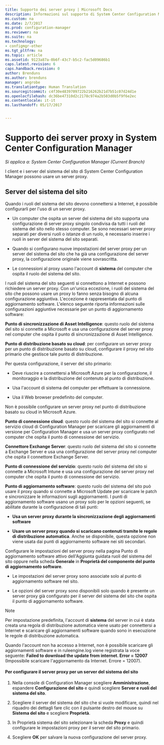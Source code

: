 ```yaml
---
title: Supporto dei server proxy | Microsoft Docs
description: Informazioni sul supporto di System Center Configuration Manager per i server proxy usato dai server di sistema del sito e dai client.
ms.custom: na
ms.date: 2/7/2017
ms.prod: configuration-manager
ms.reviewer: na
ms.suite: na
ms.technology:
- configmgr-other
ms.tgt_pltfrm: na
ms.topic: article
ms.assetid: 9123a87a-0b6f-43c7-b5c2-fac5d09686b1
caps.latest.revision: 6
caps.handback.revision: 0
author: Brenduns
ms.author: brenduns
manager: angrobe
ms.translationtype: Human Translation
ms.sourcegitcommit: c4f30e4839709722b216262b21d7b51c07d24d1e
ms.openlocfilehash: dc36be47310d2c2178c974a2b503d0b5f9f6e2ec
ms.contentlocale: it-it
ms.lasthandoff: 05/17/2017


---
```

# <a name="proxy-server-support-in-system-center-configuration-manager"></a>Supporto dei server proxy in System Center Configuration Manager

*Si applica a: System Center Configuration Manager (Current Branch)*

I client e i server del sistema del sito di System Center Configuration Manager possono usare un server proxy.  

## <a name="site-system-servers"></a>Server del sistema del sito  
Quando i ruoli del sistema del sito devono connettersi a Internet, è possibile configurarli per l'uso di un server proxy.  

-   Un computer che ospita un server del sistema del sito supporta una configurazione di server proxy singolo condivisa da tutti i ruoli del sistema del sito nello stesso computer. Se sono necessari server proxy separati per diversi ruoli o istanze di un ruolo, è necessario inserire i ruoli in server del sistema del sito separati.  

-   Quando si configurano nuove impostazioni del server proxy per un server del sistema del sito che ha già una configurazione del server proxy, la configurazione originale viene sovrascritta.  

-   Le connessioni al proxy usano l'account di **sistema** del computer che ospita il ruolo del sistema del sito.  

I ruoli del sistema del sito seguenti si connettono a Internet e possono richiedere un server proxy.  Con un'unica eccezione, i ruoli del sistema del sito che possono usare un proxy lo fanno senza bisogno di alcuna configurazione aggiuntiva. L'eccezione è rappresentata dal punto di aggiornamento software. L'elenco seguente riporta informazioni sulle configurazioni aggiuntive necessarie per un punto di aggiornamento software:  

**Punto di sincronizzazione di Asset Intelligence**: questo ruolo del sistema del sito si connette a Microsoft e usa una configurazione del server proxy nel computer che ospita il punto di sincronizzazione di Asset Intelligence.  

**Punto di distribuzione basato su cloud**: per configurare un server proxy per un punto di distribuzione basato su cloud, configurare il proxy nel sito primario che gestisce tale punto di distribuzione.  

Per questa configurazione, il server del sito primario:  

-   Deve riuscire a connettersi a Microsoft Azure per la configurazione, il monitoraggio e la distribuzione del contenuto al punto di distribuzione.  

-   Usa l'account di sistema del computer per effettuare la connessione.  

-   Usa il Web browser predefinito del computer.  

Non è possibile configurare un server proxy nel punto di distribuzione basato su cloud in Microsoft Azure.  

**Punto di connessione cloud**: questo ruolo del sistema del sito si connette al servizio cloud di Configuration Manager per scaricare gli aggiornamenti di versione per Configuration Manager e usa un server proxy configurato nel computer che ospita il punto di connessione del servizio.  

**Connettore Exchange Server**: questo ruolo del sistema del sito si connette a Exchange Server e usa una configurazione del server proxy nel computer che ospita il connettore Exchange Server.  

**Punto di connessione del servizio**: questo ruolo del sistema del sito si connette a Microsoft Intune e usa una configurazione del server proxy nel computer che ospita il punto di connessione del servizio.  

**Punto di aggiornamento software**: questo ruolo del sistema del sito può usare il proxy quando si connette a Microsoft Update per scaricare le patch e sincronizzare le informazioni sugli aggiornamenti. I punti di aggiornamento software usano un proxy solo per le opzioni seguenti, se abilitate durante la configurazione di tali punti:  

-   **Usa un server proxy durante la sincronizzazione degli aggiornamenti software**  

-   **Usare un server proxy quando si scaricano contenuti tramite le regole di distribuzione automatica**. Anche se disponibile, questa opzione non viene usata dai punti di aggiornamento software nei siti secondari.  

Configurare le impostazioni del server proxy nella pagina Punto di aggiornamento software attivo dell'Aggiunta guidata ruoli del sistema del sito oppure nella scheda **Generale** in **Proprietà del componente del punto di aggiornamento software**.  

-   Le impostazioni del server proxy sono associate solo al punto di aggiornamento software nel sito.  

-   Le opzioni del server proxy sono disponibili solo quando è presente un server proxy già configurato per il server del sistema del sito che ospita il punto di aggiornamento software.  

> [!NOTE]  
>  Per impostazione predefinita, l'account di **sistema** del server in cui è stata creata una regola di distribuzione automatica viene usato per connettersi a Internet e scaricare gli aggiornamenti software quando sono in esecuzione le regole di distribuzione automatica.  
>   
>  Quando l'account non ha accesso a Internet, non è possibile scaricare gli aggiornamenti software e in ruleengine.log viene registrata la voce seguente: **Failed to download the update from internet. Error = 12007** (Impossibile scaricare l'aggiornamento da Internet. Errore = 12007).  

#### <a name="to-set-up-the-proxy-server-for-a-site-system-server"></a>Per configurare il server proxy per un server del sistema del sito  

1.  Nella console di Configuration Manager scegliere **Amministrazione**, espandere **Configurazione del sito** e quindi scegliere **Server e ruoli del sistema del sito**.  

2.  Scegliere il server del sistema del sito che si vuole modificare, quindi nel riquadro dei dettagli fare clic con il pulsante destro del mouse su **Sistema del sito** e scegliere **Proprietà**.  

3.  In Proprietà sistema del sito selezionare la scheda **Proxy** e quindi configurare le impostazioni proxy per il server del sito primario.  

4.  Scegliere **OK** per salvare la nuova configurazione del server proxy.  


